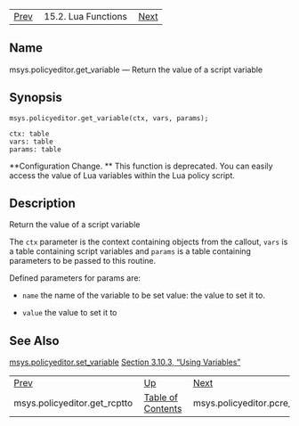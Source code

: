 |     |     |     |
| --- | --- | --- |
| [Prev](lua.ref.msys.policyeditor.get_rcptto)  | 15.2. Lua Functions |  [Next](lua.ref.msys.policyeditor.pcre_match.php) |

<a name="lua.ref.msys.policyeditor.get_variable"></a>
## Name

msys.policyeditor.get_variable — Return the value of a script variable

<a name="idp24952224"></a>
## Synopsis

`msys.policyeditor.get_variable(ctx, vars, params);`

```
ctx: table
vars: table
params: table
```

**Configuration Change. ** This function is deprecated. You can easily access the value of Lua variables within the Lua policy script.

<a name="idp24956560"></a>
## Description

Return the value of a script variable

The `ctx` parameter is the context containing objects from the callout, `vars` is a table containing script variables and `params` is a table containing parameters to be passed to this routine.

Defined parameters for params are:

*   `name` the name of the variable to be set value: the value to set it to.

*   `value` the value to set it to

<a name="idp24963408"></a>
## See Also

[msys.policyeditor.set_variable](lua.ref.msys.policyeditor.set_variable "msys.policyeditor.set_variable") [Section 3.10.3, “Using Variables”](web3.policy.editor.php#web3.policy.editor.variables "3.10.3. Using Variables")

|     |     |     |
| --- | --- | --- |
| [Prev](lua.ref.msys.policyeditor.get_rcptto)  | [Up](lua.function.details.php) |  [Next](lua.ref.msys.policyeditor.pcre_match.php) |
| msys.policyeditor.get_rcptto  | [Table of Contents](index) |  msys.policyeditor.pcre_match |
